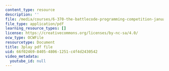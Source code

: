 ```yaml
---
content_type: resource
description: ''
file: /media/courses/6-370-the-battlecode-programming-competition-january-iap-2013/66f02469840548061251c4f4d2430542_BLExWo9Empk.pdf
file_type: application/pdf
learning_resource_types: []
license: https://creativecommons.org/licenses/by-nc-sa/4.0/
ocw_type: OCWFile
resourcetype: Document
title: 3play pdf file
uid: 66f02469-8405-4806-1251-c4f4d2430542
video_metadata:
  youtube_id: null
---
```

